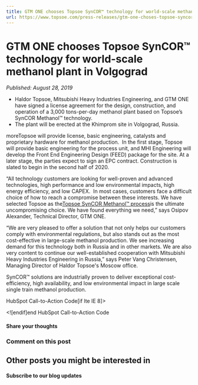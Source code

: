 ```yaml
---
title: GTM ONE chooses Topsoe SynCOR™ technology for world-scale methanol plant in Volgograd
url: https://www.topsoe.com/press-releases/gtm-one-choses-topsoe-syncor-technology-for-world-scale-methanol-plant-in-volgograd#main-content
---
```


# GTM ONE chooses Topsoe SynCOR™ technology for world-scale methanol plant in Volgograd

*Published: August 28, 2019*

- Haldor Topsoe, Mitsubishi Heavy Industries Engineering, and GTM ONE have signed a license agreement for the design, construction, and operation of a 3,000 tons-per-day methanol plant based on Topsoe’s SynCOR Methanol™ technology.
- The plant will be erected at the Khimprom site in Volgograd, Russia.

moreTopsoe will provide license, basic engineering, catalysts and proprietary hardware for methanol production.  In the first stage, Topsoe will provide basic engineering for the process unit, and MHI Engineering will develop the Front End Engineering Design (FEED) package for the site. At a later stage, the parties expect to sign an EPC contract. Construction is slated to begin in the second half of 2020.

“All technology customers are looking for well-proven and advanced technologies, high performance and low environmental impacts, high energy efficiency, and low CAPEX.  In most cases, customers face a difficult choice of how to reach a compromise between these interests. We have selected Topsoe as the[Topsoe SynCOR Methanol™ process](https://www.topsoe.com/products/syncor-methanoltm)is the ultimate uncompromising choice. We have found everything we need,” says Osipov Alexander, Technical Director, GTM ONE.

“We are very pleased to offer a solution that not only helps our customers comply with environmental regulations, but also stands out as the most cost-effective in large-scale methanol production. We see increasing demand for this technology both in Russia and in other markets. We are also very content to continue our well-established cooperation with Mitsubishi Heavy Industries Engineering in Russia,” says Peter Vang Christensen, Managing Director of Haldor Topsoe's Moscow office.

SynCOR™ solutions are industrially proven to deliver exceptional cost-efficiency, high availability, and low environmental impact in large scale single train methanol production.

HubSpot Call-to-Action Code[if lte IE 8]><div id="hs-cta-ie-element"></div><![endif][](https://cta-redirect.hubspot.com/cta/redirect/2115834/7a94fb27-7f73-4264-9406-6e2166f8b929)end HubSpot Call-to-Action Code

#### Share your thoughts

### Comment on this post

## Other posts you might be interested in

#### Subscribe to our blog updates